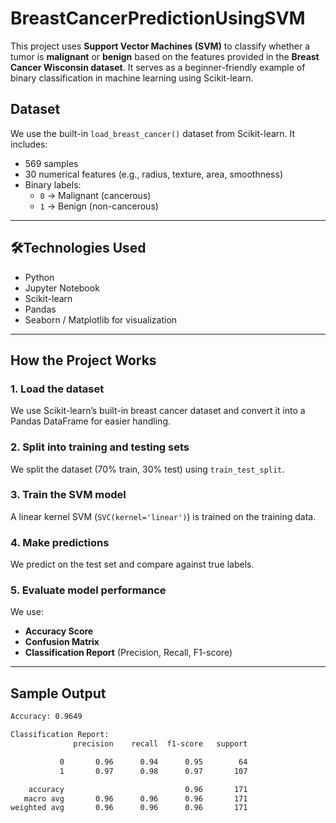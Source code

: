# BreastCancerPredictionUsingSVM
This project uses **Support Vector Machines (SVM)** to classify whether a tumor is **malignant** or **benign** based on the features provided in the **Breast Cancer Wisconsin dataset**. It serves as a beginner-friendly example of binary classification in machine learning using Scikit-learn.

## Dataset

We use the built-in `load_breast_cancer()` dataset from Scikit-learn. It includes:
- 569 samples
- 30 numerical features (e.g., radius, texture, area, smoothness)
- Binary labels:
  - `0` → Malignant (cancerous)
  - `1` → Benign (non-cancerous)

---

## 🛠Technologies Used

- Python 
- Jupyter Notebook 
- Scikit-learn
- Pandas
- Seaborn / Matplotlib for visualization

---

## How the Project Works

### 1. Load the dataset  
We use Scikit-learn’s built-in breast cancer dataset and convert it into a Pandas DataFrame for easier handling.

### 2. Split into training and testing sets  
We split the dataset (70% train, 30% test) using `train_test_split`.

### 3. Train the SVM model  
A linear kernel SVM (`SVC(kernel='linear')`) is trained on the training data.

### 4. Make predictions  
We predict on the test set and compare against true labels.

### 5. Evaluate model performance  
We use:
- **Accuracy Score**
- **Confusion Matrix**
- **Classification Report** (Precision, Recall, F1-score)

---

## Sample Output

```bash
Accuracy: 0.9649

Classification Report:
              precision    recall  f1-score   support

           0       0.96      0.94      0.95        64
           1       0.97      0.98      0.97       107

    accuracy                           0.96       171
   macro avg       0.96      0.96      0.96       171
weighted avg       0.96      0.96      0.96       171
